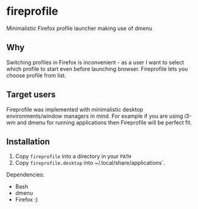 # fireprofile
Minimalistic Firefox profile launcher making use of dmenu

## Why
Switching profiles in Firefox is inconvenient - as a user I want to select
which profile to start even before launching browser. Fireprofile lets you
choose profile from list.

## Target users
Fireprofile was implemented with minimalistic desktop environments/window managers
in mind. For example if you are using i3-wm and dmenu for running applications
then Fireprofile will be perfect fit.

## Installation
1. Copy `fireprofile` into a directory in your `PATH`
2. Copy `fireprofile.desktop` into ~/.local/share/applications`.

Dependencies:
- Bash
- dmenu
- Firefox :)

